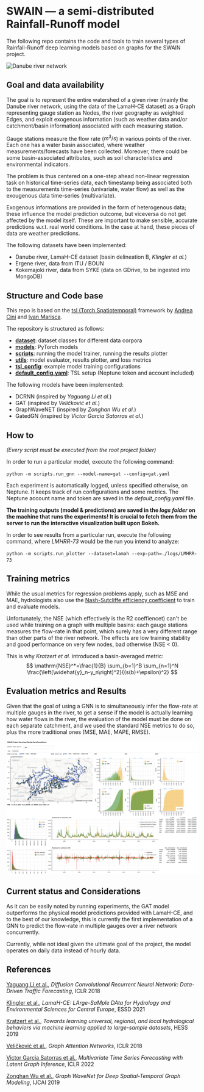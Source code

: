 # SWAIN — a semi-distributed Rainfall-Runoff model

The following repo contains the code and tools to train several types of Rainfall-Runoff deep learning models based on graphs for the SWAIN project.

![Danube river network](./imgs/danube.png)

## Goal and data availability

The goal is to represent the entire watershed of a given river (mainly the Danube river network, using the data of the LamaH-CE dataset) as a Graph representing gauge station as Nodes, the river geography as weighted Edges, and exploit exogenous information (such as weather data and/or catchment/basin information) associated with each measuring station.

Gauge stations measure the flow rate ($m^3/s$) in various points of the river. Each one has a water basin associated, where weather measurements/forecasts have been collected. Moreover, there could be some basin-associated attributes, such as soil characteristics and environmental indicators.

The problem is thus centered on a one-step ahead non-linear regression task on historical time-series data, each timestamp being associated both to the measurements time-series (univariate, water flow) as well as the exougenous data time-series (multivariate).

Exogenous informations are provided in the form of heterogenous data; these influence the model prediction outcome, but viceversa do not get affected by the model itself. These are important to make sensible, accurate predictions w.r.t. real world conditions. In the case at hand, these pieces of data are weather predictions.

The following datasets have been implemented:

- Danube river, LamaH-CE dataset (basin delineation B, *Klingler et al.*)
- Ergene river, data from ITU / BOUN
- Kokemajoki river, data from SYKE (data on GDrive, to be ingested into MongoDB)

## Structure and Code base

This repo is based on the [tsl (Torch Spatiotemporal)](https://github.com/TorchSpatiotemporal/tsl) framework by [Andrea Cini](https://github.com/andreacini) and [Ivan Marisca](https://github.com/marshka).

The repository is structured as follows:

- [**dataset**](./dataset): dataset classes for different data corpora 
- [**models**](./models): PyTorch models
- [**scripts**](./scripts): running the model trainer, running the results plotter
- [**utils**](./utils): model evaluator, results plotter, and loss metrics
- [**tsl_config**](./tsl_config): example model training configurations
- [**default_config.yaml**](./default_config.yaml): TSL setup (Neptune token and account included)

The following models have been implemented:

- DCRNN (inspired by *Yaguang Li et al.*)
- GAT (inspired by *Veličković et al.*)
- GraphWaveNET (inspired by *Zonghan Wu et al.*)
- GatedGN (inspired by *Victor Garcia Satorras et al.*)

## How to

*(Every script must be executed from the root project folder)*

In order to run a particular model, execute the following command:

`python -m scripts.run_gnn --model-name=gat --config=gat.yaml`

Each experiment is automatically logged, unless specified otherwise, on Neptune. It keeps track of run configurations and some metrics. The Neptune account name and token are saved in the *default_config.yaml* file.

**The training outputs (model & predictions) are saved in the *logs folder* on the machine that runs the experiments! It is crucial to fetch them from the server to run the interactive visualization built upon Bokeh.**

In order to see results from a particular run, execute the following command, where *LMHRR-73* would be the run you intend to analyze:

`python -m scripts.run_plotter --dataset=lamah --exp-path=./logs/LMHRR-73`

## Training metrics
While the usual metrics for regression problems apply, such as MSE and MAE, hydrologists also use the [Nash-Sutcliffe efficiency coefficient](https://en.wikipedia.org/wiki/Nash–Sutcliffe_model_efficiency_coefficient) to train and evaluate models.

Unfortunately, the NSE (which effectively is the R2 coeffiencet) can't be used while training on a graph with multiple basins: each gauge stations measures the flow-rate in that point, which surely has a very different range than other parts of the river network. The effects are low training stability and good performance on very few nodes, bad otherwise (NSE < 0).

This is why *Kratzert et al.* introduced a basin-averaged metric:
$$
\mathrm{NSE}^*=\frac{1}{B} \sum_{b=1}^B \sum_{n=1}^N \frac{\left(\widehat{y}_n-y_n\right)^2}{(s(b)+\epsilon)^2}
$$

## Evaluation metrics and Results
Given that the goal of using a GNN is to simultaneously infer the flow-rate at multiple gauges in the river, to get a sense if the model is actually learning how water flows in the river, the evaluation of the model must be done on each separate catchment, and we used the standard NSE metrics to do so, plus the more traditional ones (MSE, MAE, MAPE, RMSE).

![Evaluation tools](./imgs/evaluation.png)

## Current status and Considerations
As it can be easily noted by running experiments, the GAT model outperforms the physical model predictions provided with LamaH-CE, and to the best of our knowledge, this is currently the first implementation of a GNN to predict the flow-rate in multiple gauges over a river network concurrently.

Currently, while not ideal given the ultimate goal of the project, the model operates on daily data instead of hourly data.

## References

[Yaguang Li et al.](https://arxiv.org/abs/1707.01926), *Diffusion Convolutional Recurrent Neural Network: Data-Driven Traffic Forecasting*, ICLR 2018

[Klingler et al.](https://essd.copernicus.org/articles/13/4529/2021/), *LamaH-CE: LArge-SaMple DAta for Hydrology and Environmental Sciences for Central Europe*, ESSD 2021

[Kratzert et al.](https://hess.copernicus.org/articles/23/5089/2019/), *Towards learning universal, regional, and local hydrological behaviors via machine learning applied to large-sample datasets*, HESS 2019

[Veličković et al.](https://arxiv.org/abs/1710.10903), *Graph Attention Networks*, ICLR 2018

[Victor Garcia Satorras et al.](https://openreview.net/forum?id=JpNH4CW_zl), *Multivariate Time Series Forecasting with Latent Graph Inference*, ICLR 2022

[Zonghan Wu et al.](https://arxiv.org/abs/1906.00121), *Graph WaveNet for Deep Spatial-Temporal Graph Modeling*, IJCAI 2019